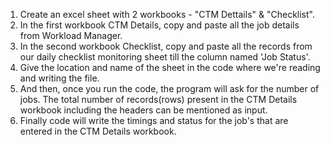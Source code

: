 1) Create an excel sheet with 2 workbooks - "CTM Dettails" & "Checklist".
2) In the first workbook CTM Details, copy and paste all the job details from Workload Manager.
3) In the second workbook Checklist, copy and paste all the records from our daily checklist monitoring sheet till the column named 'Job Status'.
4) Give the location and name of the sheet in the code where we're reading and writing the file.
5) And then, once you run the code, the program will ask for the number of jobs. The total number of records(rows) present in the CTM Details workbook including the headers can be mentioned as input.
6) Finally code will write the timings and status for the job's that are entered in the CTM Details workbook.
